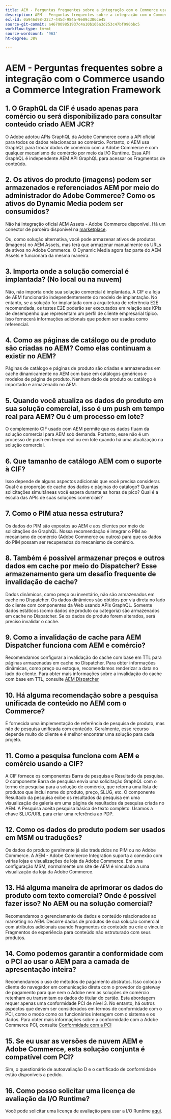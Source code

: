 ```yaml
---
title: AEM - Perguntas frequentes sobre a integração com o Commerce usando a Commerce Integration Framework
description: AEM - Perguntas frequentes sobre a integração com o Commerce usando a Commerce Integration Framework
exl-id: 0a946d98-22c7-445d-984a-9e09c306ce45
source-git-commit: a467009851937c4a10b165a3d253c47bf990bbc5
workflow-type: tm+mt
source-wordcount: '963'
ht-degree: 38%

---
```


# AEM - Perguntas frequentes sobre a integração com o Commerce usando a Commerce Integration Framework

## 1. O GraphQL da CIF é usado apenas para comércio ou será disponibilizado para consultar conteúdo criado AEM JCR?

O Adobe adotou APIs GraphQL da Adobe Commerce como a API oficial para todos os dados relacionados ao comércio. Portanto, o AEM usa GraphQL para trocar dados de comércio com a Adobe Commerce e com qualquer mecanismo de comércio por meio da I/O Runtime. Essa API GraphQL é independente AEM API GraphQL para acessar os Fragmentos de conteúdo.

## 2. Os ativos do produto (imagens) podem ser armazenados e referenciados AEM por meio do administrador do Adobe Commerce? Como os ativos do Dynamic Media podem ser consumidos?

Não há integração oficial AEM Assets - Adobe Commerce disponível. Há um conector de parceiro disponível na [marketplace](https://marketplace.magento.com/bounteous-dam.html).

Ou, como solução alternativa, você pode armazenar ativos de produtos (imagens) no AEM Assets, mas terá que armazenar manualmente os URLs de ativos no Adobe Commerce. O Dynamic Media agora faz parte do AEM Assets e funcionará da mesma maneira.

## 3. Importa onde a solução comercial é implantada? (No local ou na nuvem)

Não, não importa onde sua solução comercial é implantada. A CIF e a loja de AEM funcionarão independentemente do modelo de implantação. No entanto, se a solução for implantada com a arquitetura de referência E2E recomendada, os testes E2E poderão ser executados em relação aos KPIs de desempenho que representam um perfil de cliente empresarial típico. Isso fornecerá informações adicionais que podem ser usadas como referencial.

## 4. Como as páginas de catálogo ou de produto são criadas no AEM? Como elas continuam a existir no AEM?

Páginas de catálogo e páginas de produto são criadas e armazenadas em cache dinamicamente no AEM com base em catálogos genéricos e modelos de página de produto. Nenhum dado de produto ou catálogo é importado e armazenado no AEM.

## 5. Quando você atualiza os dados do produto em sua solução comercial, isso é um push em tempo real para AEM? Ou é um processo em lote?

O complemento CIF usado com AEM permite que os dados fluam da solução comercial para AEM sob demanda. Portanto, esse não é um processo de push em tempo real ou em lote quando há uma atualização na solução comercial.

## 6. Que tamanho de catálogo AEM com o suporte à CIF?

Isso depende de alguns aspectos adicionais que você precisa considerar. Qual é a proporção de cache dos dados e páginas do catálogo? Quantas solicitações simultâneas você espera durante as horas de pico? Qual é a escala das APIs de suas soluções comerciais?

## 7. Como o PIM atua nessa estrutura?

Os dados do PIM são expostos ao AEM e aos clientes por meio de solicitações de GraphQL. Nossa recomendação é integrar o PIM ao mecanismo de comércio (Adobe Commerce ou outros) para que os dados do PIM possam ser recuperados do mecanismo de comércio.

## 8. Também é possível armazenar preços e outros dados em cache por meio do Dispatcher? Esse armazenamento gera um desafio frequente de invalidação de cache?

Dados dinâmicos, como preço ou inventário, não são armazenados em cache no Dispatcher. Os dados dinâmicos são obtidos por via direta no lado do cliente com componentes da Web usando APIs GraphQL. Somente dados estáticos (como dados de produto ou categoria) são armazenados em cache no Dispatcher. Se os dados do produto forem alterados, será preciso invalidar o cache.

## 9. Como a invalidação de cache para AEM Dispatcher funciona com AEM e comércio?

Recomendamos configurar a invalidação do cache com base em TTL para páginas armazenadas em cache no Dispatcher. Para obter informações dinâmicas, como preço ou estoque, recomendamos renderizar a data no lado do cliente. Para obter mais informações sobre a invalidação do cache com base em TTL, consulte [AEM Dispatcher](https://helpx.adobe.com/experience-manager/kb/optimizing-the-dispatcher-cache.html)

## 10. Há alguma recomendação sobre a pesquisa unificada de conteúdo no AEM com o Commerce?

É fornecida uma implementação de referência de pesquisa de produto, mas não de pesquisa unificada com conteúdo. Geralmente, esse recurso depende muito do cliente e é melhor encontrar uma solução para cada projeto.

## 11. Como a pesquisa funciona com AEM e comércio usando a CIF?

A CIF fornece os componentes Barra de pesquisa e Resultado da pesquisa. O componente Barra de pesquisa envia uma solicitação GraphQL com o termo de pesquisa para a solução de comércio, que retorna uma lista de produtos que inclui nome do produto, preço, SLUG, etc. O componente Resultado da pesquisa exibe os resultados da pesquisa em uma visualização de galeria em uma página de resultados da pesquisa criada no AEM. A Pesquisa aceita pesquisa básica de texto completo. Usamos a chave SLUG/URL para criar uma referência ao PDP.

## 12. Como os dados do produto podem ser usados em MSM ou traduções?

Os dados do produto geralmente já são traduzidos no PIM ou no Adobe Commerce. A AEM - Adobe Commerce Integration suporta a conexão com várias lojas e visualizações de loja da Adobe Commerce. Em uma configuração MSM, normalmente um site de AEM é vinculado a uma visualização da loja da Adobe Commerce.

## 13. Há alguma maneira de aprimorar os dados do produto com texto comercial? Onde é possível fazer isso? No AEM ou na solução comercial?

Recomendamos o gerenciamento de dados e conteúdo relacionados ao marketing no AEM. Decorre dados de produtos de sua solução comercial com atributos adicionais usando Fragmentos de conteúdo ou crie e vincule Fragmentos de experiência para conteúdo não estruturado com seus produtos.

## 14. Como podemos garantir a conformidade com o PCI ao usar o AEM para a camada de apresentação inteira?

Recomendamos o uso de métodos de pagamento abstratos. Isso coloca o cliente do navegador em comunicação direta com o provedor do gateway de pagamento para que nem o Adobe nem as soluções de comércio retenham ou transmitam os dados do titular do cartão. Esta abordagem requer apenas uma conformidade PCI de nível 3. No entanto, há outros aspectos que devem ser considerados em termos de conformidade com o PCI, como o modo como os funcionários interagem com o sistema e os dados. Para obter mais informações sobre a conformidade com a Adobe Commerce PCI, consulte [Conformidade com a PCI](https://business.adobe.com/products/magento/pci-compliance.html)

## 15. Se eu usar as versões de nuvem AEM e Adobe Commerce, esta solução conjunta é compatível com PCI?

Sim, o questionário de autoavaliação D e o certificado de conformidade estão disponíveis a pedido.

## 16. Como posso solicitar uma licença de avaliação da I/O Runtime?

Você pode solicitar uma licença de avaliação para usar a I/O Runtime [aqui](https://adobeio.typeform.com/to/obqgRm).
